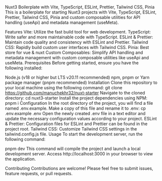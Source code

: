Nuxt3 Boilerplate with Vite, TypeScript, ESLint, Prettier, Tailwind CSS, Pinia
This is a boilerplate for starting Nuxt3 projects with Vite, TypeScript, ESLint, Prettier, Tailwind CSS, Pinia and custom composable utilities for API handling (useApi) and metadata management (useMeta).

Features
Vite: Utilize the fast build tool for web development.
TypeScript: Write safer and more maintainable code with TypeScript.
ESLint & Prettier: Maintain code quality and consistency with ESLint and Prettier.
Tailwind CSS: Rapidly build custom user interfaces with Tailwind CSS.
Pinia: Best store for vue & nuxt
Custom Composables: Simplify API handling and metadata management with custom composable utilities like useApi and useMeta.
Prerequisites
Before getting started, ensure you have the following installed:

Node.js (v18 or higher but LTS v20.11 recommended)
npm, pnpm or Yarn package manager (pnpm recommended)
Installation
Clone this repository to your local machine using the following command:
git clone https://github.com/manuchekhr32/nuxt-starter
Navigate to the cloned directory:
cd nuxt3-starter
Install the project dependencies using NPM:
pnpm i
Configuration
In the root directory of the project, you will find a file named .env.example.
Make a copy of this file and rename it to .env:
cp .env.example .env
Open the newly created .env file in a text editor and update the necessary configuration values according to your project.
ESLint & Prettier: Configuration files for ESLint and Prettier can be found in the project root.
Tailwind CSS: Customize Tailwind CSS settings in the tailwind.config.js file.
Usage
To start the development server, run the following command:

pnpm dev
This command will compile the project and launch a local development server. Access http://localhost:3000 in your browser to view the application.


Contributing
Contributions are welcome! Please feel free to submit issues, feature requests, or pull requests.
